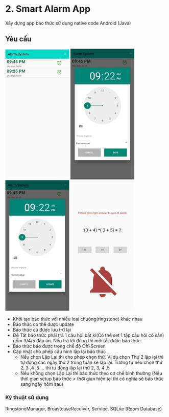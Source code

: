 # 2. Smart Alarm App
Xây dựng app báo thức sử dụng native code Android (Java)

## Yêu cầu
<!-- ![alt text](image/alarm/Screen1.jpg "Screen1")
![alt text](image/alarm/Screen2.jpg "Screen2")
![alt text](image/alarm/Screen3.jpg "Screen3")
![alt text](image/alarm/Screen4.jpg "Screen4") -->

<img src="image/alarm/Screen1.jpg" width="200"> <img src="image/alarm/Screen2.jpg" width="200"> <img src="image/alarm/Screen3.jpg" width="200"> <img src="image/alarm/Screen4.jpg" width="200">

- Khởi tạo báo thức với nhiều loại chuông(ringstone) khác nhau
- Báo thức có thể được update
- Báo thức cũ được lưu trữ lại
- Để Tắt báo thức phải trả 1 câu hỏi bất kì(Có thể set 1 tập câu hỏi có sẵn) gồm 3/4/5 đáp án. Nếu trả lời đúng thì mới tắt được báo thức
- Báo thức báo được trong chế độ Off-Screen
- Cập nhật cho phép cấu hình lặp lại báo thức 
  - Nếu chọn Lặp Lại thì cho phép chọn thứ. Ví dụ chọn Thứ 2 lặp lại thì tự động các ngày thứ 2 trong tuần sẽ lặp lại. Tương tự nếu chọn thứ 2, 3 ,4 ,5 ... thì tự động lặp lại thứ 2, 3, 4 ,5
  - Nếu không chọn Lặp Lại thì báo thức theo cơ chế bình thường (Nếu thời gian setup báo thức < thời gian hiện tại thì có nghĩa sẽ báo thức sang ngày hôm sau)

### Kỹ thuật sử dụng

RingstoneManager, BroastcaseReceiver, Service, SQLite (Room Database)

